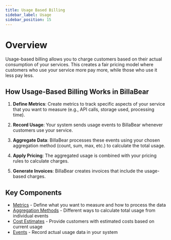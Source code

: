 ```yaml
---
title: Usage Based Billing
sidebar_label: Usage
sidebar_position: 15
---
```


# Overview

Usage-based billing allows you to charge customers based on their actual consumption of your services. This creates a fair pricing model where customers who use your service more pay more, while those who use it less pay less.

## How Usage-Based Billing Works in BillaBear

1. **Define Metrics**: Create metrics to track specific aspects of your service that you want to measure (e.g., API calls, storage used, processing time).

2. **Record Usage**: Your system sends usage events to BillaBear whenever customers use your service.

3. **Aggregate Data**: BillaBear processes these events using your chosen aggregation method (count, sum, max, etc.) to calculate the total usage.

4. **Apply Pricing**: The aggregated usage is combined with your pricing rules to calculate charges.

5. **Generate Invoices**: BillaBear creates invoices that include the usage-based charges.

## Key Components

* [Metrics](./metrics) - Define what you want to measure and how to process the data
* [Aggregation Methods](./aggregation_methods) - Different ways to calculate total usage from individual events
* [Cost Estimates](./usage_estimate_costs) - Provide customers with estimated costs based on current usage
* [Events](./events) - Record actual usage data in your system
